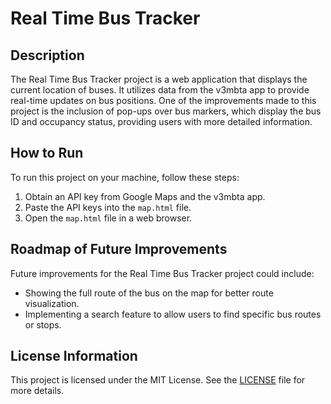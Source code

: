 # Real Time Bus Tracker

## Description
The Real Time Bus Tracker project is a web application that displays the current location of buses. It utilizes data from the v3mbta app to provide real-time updates on bus positions. One of the improvements made to this project is the inclusion of pop-ups over bus markers, which display the bus ID and occupancy status, providing users with more detailed information.

## How to Run
To run this project on your machine, follow these steps:
1. Obtain an API key from Google Maps and the v3mbta app.
2. Paste the API keys into the `map.html` file.
3. Open the `map.html` file in a web browser.

## Roadmap of Future Improvements
Future improvements for the Real Time Bus Tracker project could include:
- Showing the full route of the bus on the map for better route visualization.
- Implementing a search feature to allow users to find specific bus routes or stops.

## License Information
This project is licensed under the MIT License. See the [LICENSE](LICENSE) file for more details.
